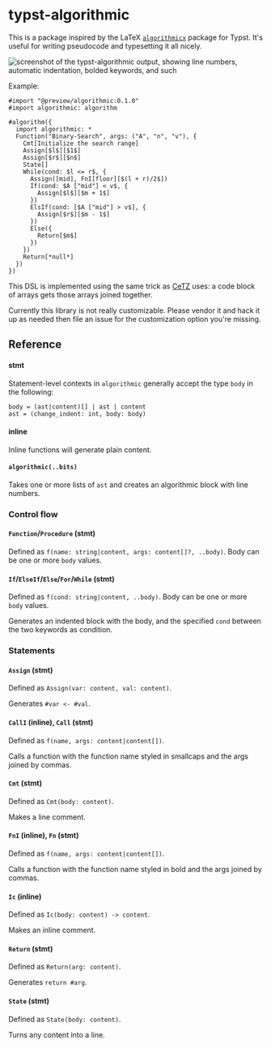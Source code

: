 <!--
SPDX-FileCopyrightText: 2023 Jade Lovelace

SPDX-License-Identifier: MIT
-->

# typst-algorithmic

This is a package inspired by the LaTeX [`algorithmicx`][algorithmicx] package
for Typst. It's useful for writing pseudocode and typesetting it all nicely.

[algorithmicx]: https://ctan.org/pkg/algorithmicx

![screenshot of the typst-algorithmic output, showing line numbers, automatic
indentation, bolded keywords, and such](./docs/assets/demo-rendered.png)

Example:

```typst
#import "@preview/algorithmic:0.1.0"
#import algorithmic: algorithm

#algorithm({
  import algorithmic: *
  Function("Binary-Search", args: ("A", "n", "v"), {
    Cmt[Initialize the search range]
    Assign[$l$][$1$]
    Assign[$r$][$n$]
    State[]
    While(cond: $l <= r$, {
      Assign([mid], FnI[floor][$(l + r)/2$])
      If(cond: $A ["mid"] < v$, {
        Assign[$l$][$m + 1$]
      })
      ElsIf(cond: [$A ["mid"] > v$], {
        Assign[$r$][$m - 1$]
      })
      Else({
        Return[$m$]
      })
    })
    Return[*null*]
  })
})
```

This DSL is implemented using the same trick as [CeTZ] uses: a code block of
arrays gets those arrays joined together.

[CeTZ]: https://github.com/johannes-wolf/typst-canvas

Currently this library is not really customizable. Please vendor it and hack it
up as needed then file an issue for the customization option you're missing.

## Reference

#### stmt

Statement-level contexts in `algorithmic` generally accept the type `body` in
the following:

```
body = (ast|content)[] | ast | content
ast = (change_indent: int, body: body)
```

#### inline

Inline functions will generate plain content.

#### `algorithmic(..bits)`

Takes one or more lists of `ast` and creates an algorithmic block with line
numbers.

### Control flow

#### `Function`/`Procedure` (stmt)

Defined as `f(name: string|content, args: content[]?, ..body)`. Body can be one or more `body`
values.

#### `If`/`ElseIf`/`Else`/`For`/`While` (stmt)

Defined as `f(cond: string|content, ..body)`. Body can be one or more `body`
values.

Generates an indented block with the body, and the specified `cond` between the
two keywords as condition.

### Statements

#### `Assign` (stmt)

Defined as `Assign(var: content, val: content)`.

Generates `#var <- #val`.

#### `CallI` (inline), `Call` (stmt)

Defined as `f(name, args: content|content[])`.

Calls a function with the function name styled in smallcaps and the args joined by
commas.

#### `Cmt` (stmt)

Defined as `Cmt(body: content)`.

Makes a line comment.

#### `FnI` (inline), `Fn` (stmt)

Defined as `f(name, args: content|content[])`.

Calls a function with the function name styled in bold and the args joined by
commas.

#### `Ic` (inline)

Defined as `Ic(body: content) -> content`.

Makes an inline comment.

#### `Return` (stmt)

Defined as `Return(arg: content)`.

Generates `return #arg`.

#### `State` (stmt)

Defined as `State(body: content)`.

Turns any content into a line.
